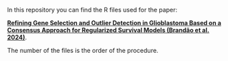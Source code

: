In this repository you can find the R files used for the paper:

[**Refining Gene Selection and Outlier Detection in Glioblastoma Based on a Consensus Approach for Regularized Survival Models (Brandão et al. 2024)**](https://link.springer.com/chapter/10.1007/978-3-031-64629-4_2).

The number of the files is the order of the procedure. 
